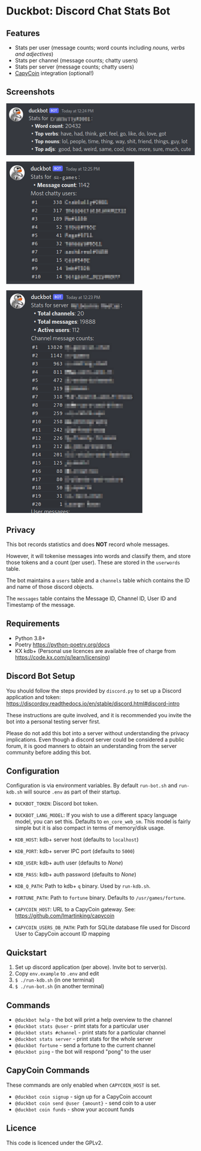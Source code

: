 # Duckbot: Discord Chat Stats Bot

## Features

 * Stats per user (message counts; word counts including _nouns, verbs and adjectives_) 
 * Stats per channel (message counts; chatty users)
 * Stats per server (message counts; chatty users)
 * [CapyCoin](https://github.com/lmartinking/capycoin) integration (optional!)

## Screenshots

![User Stats](docs/user_stats.png)

![Channel Stats](docs/channel_stats.png)

![Server Stats](docs/server_stats.png)

## Privacy

This bot records statistics and does **NOT** record whole messages.

However, it will tokenise messages into words and classify them, and store
those tokens and a count (per user). These are stored in the `userwords` table.

The bot maintains a `users` table and a `channels` table which contains
the ID and name of those discord objects.

The `messages` table contains the Message ID, Channel ID, User ID and
Timestamp of the message.

## Requirements

 * Python 3.8+
 * Poetry <https://python-poetry.org/docs>
 * KX kdb+ (Personal use licences are available free of charge from
   <https://code.kx.com/q/learn/licensing>)

## Discord Bot Setup

You should follow the steps provided by `discord.py` to set up a
Discord application and token: <https://discordpy.readthedocs.io/en/stable/discord.html#discord-intro>

These instructions are quite involved, and it is recommended you invite the
bot into a personal testing server first.

Please do not add this bot into a server without understanding the privacy
implications. Even though a discord server could be considered a public forum,
it is good manners to obtain an understanding from the server community before
adding this bot.

## Configuration

Configuration is via environment variables. By default `run-bot.sh` and `run-kdb.sh`
will source `.env` as part of their startup.

 * `DUCKBOT_TOKEN`: Discord bot token.
 * `DUCKBOT_LANG_MODEL`: If you wish to use a different spacy language model,
   you can set this. Defaults to `en_core_web_sm`. This model is fairly simple
   but it is also compact in terms of memory/disk usage.

 * `KDB_HOST`: kdb+ server host (defaults to `localhost`)
 * `KDB_PORT`: kdb+ server IPC port (defaults to `5000`) 
 * `KDB_USER`: kdb+ auth user (defaults to _None_)
 * `KDB_PASS`: kdb+ auth password (defaults to _None_)

 * `KDB_Q_PATH`: Path to kdb+ `q` binary. Used by `run-kdb.sh`.

 * `FORTUNE_PATH`: Path to `fortune` binary. Defaults to `/usr/games/fortune`.

 * `CAPYCOIN_HOST`: URL to a CapyCoin gateway. See: https://github.com/lmartinking/capycoin
 * `CAPYCOIN_USERS_DB_PATH`: Path for SQLite database file used for Discord User
   to CapyCoin account ID mapping

## Quickstart

 1. Set up discord application (per above). Invite bot to server(s).
 2. Copy `env.example` to `.env` and edit
 3. `$ ./run-kdb.sh` (in one terminal)
 4. `$ ./run-bot.sh` (in another terminal)

## Commands

 * `@duckbot help` - the bot will print a help overview to the channel
 * `@duckbot stats @user` - print stats for a particular user
 * `@duckbot stats #channel` - print stats for a particular channel
 * `@duckbot stats server` - print stats for the whole server
 * `@duckbot fortune` - send a fortune to the current channel
 * `@duckbot ping` - the bot will respond "pong" to the user

## CapyCoin Commands

These commands are only enabled when `CAPYCOIN_HOST` is set.

 * `@duckbot coin signup` - sign up for a CapyCoin account
 * `@duckbot coin send @user {amount}` - send coin to a user
 * `@duckbot coin funds` - show your account funds

## Licence

This code is licenced under the GPLv2.
